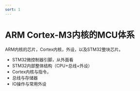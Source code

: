 ```yaml
---
sort: 1
---
```

# ARM Cortex-M3内核的MCU体系

ARM内核的芯片，Cortex内核，外设，以及STM32整块芯片。


- STM32微控制器引脚，从外面看
- STM32内部整体结构（CPU+总线+外设）
- Cortex内核与指令，
- 总线与存储器
- IO操作与常用外设



